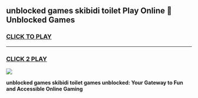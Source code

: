
## unblocked games skibidi toilet Play Online 👋 Unblocked Games
<h3>
<a href="https://premium.freeplayer.one?title=unblocked_games_skibidi_toilet&ref=19F">CLICK TO PLAY</a></h3>
<hr>

<h3>
<a href="https://premium.freeplayer.one?title=unblocked_games_skibidi_toilet&ref=19F">CLICK 2 PLAY</a>
  
</h3>

<a href="https://premium.freeplayer.one?title=unblocked_games_skibidi_toilet&ref=19F"><img src="https://clearcache.store/games.png"></a>


**unblocked games skibidi toilet games unblocked: Your Gateway to Fun and Accessible Online Gaming**
